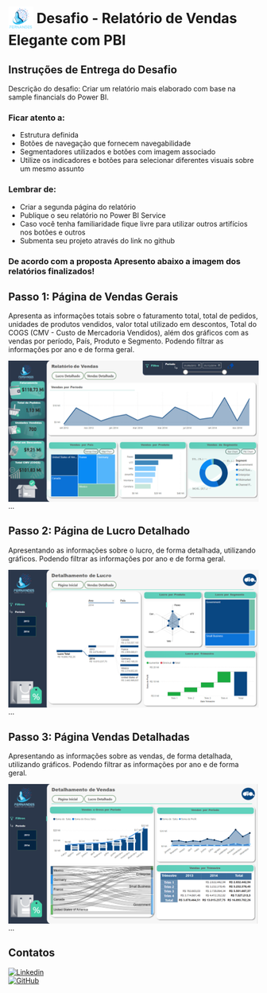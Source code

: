 <h1>
    <a href="https://www.linkedin.com/in/manuelfbfilho">
     <img align="center" width="50px" src="https://github.com/manuelfbfilho/Burcador_CEP/blob/main/Fernandes.png?raw=true"></a>
    <span> 
Desafio - Relatório de Vendas Elegante com PBI
</span>
</h1>

## Instruções de Entrega do Desafio
Descrição do desafio: Criar um relatório mais elaborado com base na sample financials do Power BI.

### Ficar atento a: 
* Estrutura definida 
* Botões de navegação que fornecem navegabilidade 
* Segmentadores utilizados e botões com imagem associado 
* Utilize os indicadores e botões para selecionar diferentes visuais sobre um mesmo assunto 

### Lembrar de: 
* Criar a segunda página do relatório 
* Publique o seu relatório no Power BI Service 
* Caso você tenha familiaridade fique livre para utilizar outros artifícios nos botões e outros 
* Submenta seu projeto através do link no github

### De acordo com a proposta Apresento abaixo a imagem dos relatórios finalizados!

## Passo 1: Página de Vendas Gerais

Apresenta as informações totais sobre o faturamento total, total de pedidos, unidades de produtos vendidos, valor total utilizado em descontos, Total do COGS (CMV - Custo de Mercadoria Vendidos), além dos gráficos com as vendas por período, País, Produto e Segmento. Podendo filtrar as informações por ano e de forma geral.

<img align="right" src="https://github.com/manuelfbfilho/Desafio-Dio---Relatorio-de-Vendas-Elegante-com-PBI/blob/main/Imagem/Tela-Pagina-Inicial.png?raw=true" width=""/> ... 


## Passo 2: Página de Lucro Detalhado

Apresentando as informações sobre o lucro, de forma detalhada, utilizando gráficos. Podendo filtrar as informações por ano e de forma geral.

<img align="right" src="https://github.com/manuelfbfilho/Desafio-Dio---Relatorio-de-Vendas-Elegante-com-PBI/blob/main/Imagem/Tela-Lucro-Detalhado.png?raw=true" width=""/> ... 

## Passo 3: Página Vendas Detalhadas

Apresentando as informações sobre as vendas, de forma detalhada, utilizando gráficos. Podendo filtrar as informações por ano e de forma geral.

<img align="right" src="https://github.com/manuelfbfilho/Desafio-Dio---Relatorio-de-Vendas-Elegante-com-PBI/blob/main/Imagem/Tela-Vendas-Detalhado.png?raw=true" width=""/> ... 




## Contatos 
[![Linkedin](https://img.shields.io/badge/Linkedin-000?style=for-the-badge&logo=linkedin&logoColor=30A3DC)](https://www.linkedin.com/in/manuelfbfilho)
<br>
[![GitHub](https://img.shields.io/badge/GitHub-000?style=for-the-badge&logo=github&logoColor=30A3DC)](https://github.com/manuelfbfilho)
